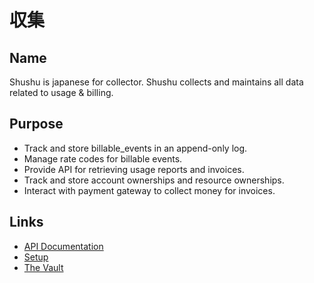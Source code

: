 # 収集

## Name

Shushu is japanese for collector. Shushu collects and maintains all data related
to usage & billing.

## Purpose

* Track and store billable_events in an append-only log.
* Manage rate codes for billable events.
* Provide API for retrieving usage reports and invoices.
* Track and store account ownerships and resource ownerships.
* Interact with payment gateway to collect money for invoices.

## Links

* [API Documentation](https://github.com/heroku/shushu/tree/master/doc)
* [Setup](https://github.com/heroku/shushu/blob/master/setup.md)
* [The Vault](https://github.com/heroku/vault_docs)
